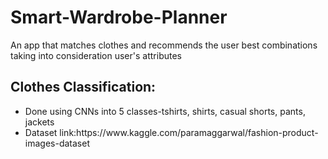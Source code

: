 # Smart-Wardrobe-Planner
An app that matches clothes and recommends the user best combinations taking into consideration user's attributes

## Clothes Classification:
<ul>
<li>  Done using CNNs into 5 classes-tshirts, shirts, casual shorts, pants, jackets</li>
<li>  Dataset link:https://www.kaggle.com/paramaggarwal/fashion-product-images-dataset</li>
</ul>
